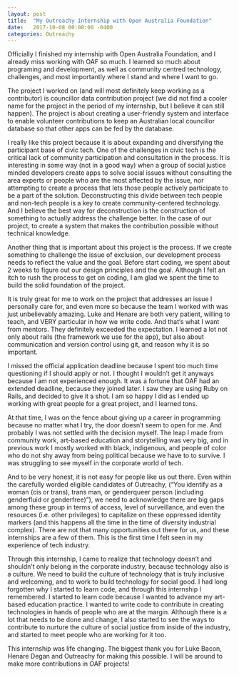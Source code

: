 ```yaml
---
layout: post
title:  "My Outreachy Internship with Open Australia Foundation"
date:   2017-10-08 00:00:00 -0400
categories: Outreachy
---
```


<p>Officially I finished my internship with Open Australia Foundation, and I already miss working with OAF so much. I learned so much about programing and development, as well as community centred technology, challenges, and most importantly where I stand and where I want to go.</p>

<p>The project I worked on (and will most definitely keep working as a contributor) is councillor data contribution project (we did not find a cooler name for the project in the period of my internship, but I believe it can still happen). The project is about creating a user-friendly system and interface to enable volunteer contributions to keep an Australian local councillor database so that other apps can be fed by the database. </p>

<p>I really like this project because it is about expanding and diversifying the participant base of civic tech. One of the challenges in civic tech is the critical lack of community participation and consultation in the process.  It is interesting in some way (not in a good way) when a group of social justice minded developers create apps to solve social issues without consulting the area experts or people who are the most affected by the issue, nor attempting to create a process that lets those people actively participate to be a part of the solution. Deconstructing this divide between tech people and non-tech people is a key to create community-centered technology. And I believe the best way for deconstruction is the construction of something to actually address the challenge better. In the case of our project, to create a system that makes the contribution possible without technical knowledge. </p>

<p>Another thing that is important about this project is the process. If we create something to challenge the issue of exclusion, our development process needs to reflect the value and the goal. Before start coding, we spent about 2 weeks to figure out our design principles and the goal. Although I felt an itch to rush the process to get on coding, I am glad we spent the time to build the solid foundation of the project.</p>

<p>It is truly great for me to work on the project that addresses an issue I personally care for, and even more so because the team I worked with was just unbelievably amazing.  Luke and Henare are both very patient, willing to teach, and VERY particular in how we write code.  And that‘s what I want from mentors.  They definitely exceeded the expectation. I learned a lot not only about rails (the framework we use for the app), but also about communication and version control using  git, and reason why it is so important.</p>

<p>I missed the official application deadline because I spent too much time questioning if I should apply or not. I thought I wouldn’t get it anyways because I am not experienced enough. It was a fortune that OAF had an extended deadline, because they joined later. I saw they are using Ruby on Rails, and decided to give it a shot. I am so happy I did as I ended up working with great people for a great project, and I learned tons.</p>

<p>At that time, I was on the fence about giving up a career in programming because no matter what I try, the door doesn’t seem to open for me.  And probably I was not settled with the decision myself. The leap I made from community work, art-based education and storytelling was very big, and in previous work I mostly worked with black, indigenous, and people of color who do not shy away from being political because we have to to survive. I was struggling to see myself in the corporate world of tech.</p>
<p>And to be very honest, it is not easy for people like us out there. Even within the carefully worded eligible candidates of Outreachy, (“You identify as a woman (cis or trans), trans man, or genderqueer person (including genderfluid or genderfree)”), we need to acknowledge there are big gaps among these group in terms of access, level of surveillance, and even the resources (i.e. other privileges) to capitalize on these oppressed identity markers (and this happens all the time in the time of diversity industrial complex). There are not that many opportunities out there for us, and these internships are a few of them. This is the first time I felt seen in my experience of tech industry.</p>

<p>Through this internship, I came to realize that technology doesn’t and shouldn’t only belong in the corporate industry, because technology also is a culture. We need to build the culture of technology that is truly inclusive and welcoming, and to work to build technology for social good. I had long forgotten why I started to learn code, and through this internship I remembered. I started to learn code because I wanted to advance my art-based education practice. I wanted to write code to contribute in creating technologies in hands of people who are at the margin. Although there is a lot that needs to be done and change, I also started to see the ways to contribute to nurture the culture of social justice from inside of the industry, and started to meet people who are working for it too. </p>

<p>This internship was life changing. The biggest thank you for Luke Bacon, Henare Degan and Outreachy for making this possible. I will be around to make more contributions in OAF projects!</p>
